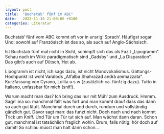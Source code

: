 ```yaml
---
layout: post
title:  "Buchstab‘ fünf im ABC"
date:   2022-11-16 21:00:00 +0100
categories: Literatur
---
```

Buchstab‘ fünf vom ABC kommt oft vor in unsrig‘ Sprach‘. Häufigst sogar. Und: sowohl auf Französisch ist das so, als auch auf Anglo-Sächsisch.

Ist Buchstab fünf mal nicht in Sicht, schimpft sich das als Fazit „Lipogramm“.  Schau nach im Wiki: paradigmatisch sind „Gadsby“ und „La Disparation“. Das gibt’s auch auf Dütsch, Hut ab.

Lipogramm ist nicht, ich sags dazu, ist nicht Monovokalismus. Gattungs-Hochpunkt ist wohl Varalods „All’alba Shahrazad andrà ammazzata“. Kurzfassung von Cyrano, Lolita u.s.w (zusätzlich ca. fünfzig dazu). Tutto in Italiano, unfassbar für mich (snif!).

Warum macht man das? Ich bring das nur mit Müh‘ zum Ausdruck. Hmmm. Sagn‘ ma so: manchmal fällt was fort und man kommt drauf dass das dann so auch gut läuft. Manchmal durch und durch, rundum und vollständig gänzlich gut. Davor sagt man: das funzt nicht. Doch nach und nach kommt Trick um Kniff. Und Tür um Tür tut sich auf. Man wächst dann daran. Schon gut, manchmal ist tatsächlich fraglich wohin. Drum, falls nötig: hör doch auf damit! So schlau müsst man halt dann schon...
